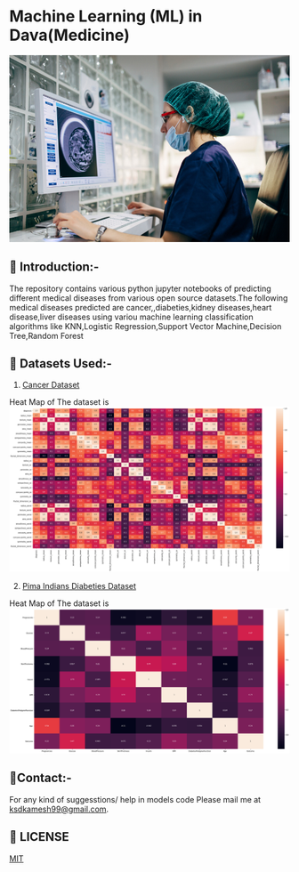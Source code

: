 # Machine Learning (ML) in Dava(Medicine)
<p align="center">
  <a href="https://github.com/ksdkamesh99/ML-in-Dava">
    <img src="Images/pic.jpg" alt="Logo">
  </a>
  
  
## 📌 Introduction:-

The repository contains various python jupyter notebooks of predicting different medical diseases from various open source datasets.The following medical diseases predicted are cancer,,diabeties,kidney diseases,heart disease,liver diseases using variou machine learning classification algorithms like KNN,Logistic Regression,Support Vector Machine,Decision Tree,Random Forest

## 🏁 Datasets Used:-
1. [Cancer Dataset](https://www.kaggle.com/uciml/breast-cancer-wisconsin-data) 

Heat Map of The dataset is
![](Images/heatmap-cancer.png)

2. [Pima Indians Diabeties Dataset](https://www.kaggle.com/uciml/pima-indians-diabetes-database) 

Heat Map of The dataset is
![](Images/heatmap-diabeties.png)

## 📧Contact:-
For any kind of suggesstions/ help in models code Please mail me at ksdkamesh99@gmail.com.

## 📜 LICENSE
[MIT](https://github.com/ksdkamesh99/ML-in-Dava/blob/master/LICENSE)


